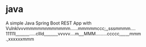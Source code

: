 # java

A simple Java Spring Boot REST App with Vulnklvvvmmmmmnmmmmmm......mmmmmccc;,,sssmmmm....
11111l,,,,,,,,,,,.....cllld,,,,,,,,,,,vvvvv....m,,,,MMM.........ccccc,,,,,,,,mmm
.,xxxxxxmmm
